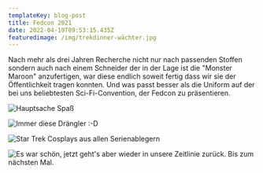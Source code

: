 ```yaml
---
templateKey: blog-post
title: Fedcon 2021
date: 2022-04-19T09:53:15.435Z
featuredimage: /img/trekdinner-wächter.jpg
---
```

Nach mehr als drei Jahren Recherche nicht nur nach passenden Stoffen sondern auch nach einem Schneider der in der Lage ist die "Monster Maroon" anzufertigen, war diese endlich soweit fertig dass wir sie der Öffentlichkeit tragen konnten. Und was passt besser als die Uniform auf der bei uns beliebtesten Sci-Fi-Convention, der Fedcon zu präsentieren.



![Hauptsache Spaß](/img/clara-3.jpg "Clara bei den Goa'uld")

![Immer diese Drängler :-D](/img/photobomb.jpg "Photobomb")

![Star Trek Cosplays aus allen Serienablegern](/img/gruppenfoto-hügel.jpg "Großes Gruppenbild")

![Es war schön, jetzt geht's aber wieder in unsere Zeitlinie zurück. Bis zum nächsten Mal.](/img/das-portal-ist-offen.jpg "Das Portal des Wächters ist offen.")
